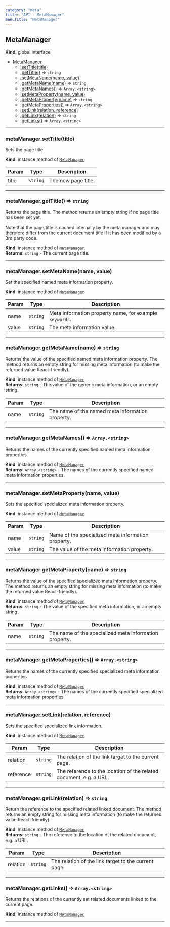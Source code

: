 ```yaml
---
category: "meta"
title: "API - MetaManager"
menuTitle: "MetaManager"
---
```


## MetaManager&nbsp;<a name="MetaManager" href="https://github.com/seznam/ima/blob/v17.15.2/packages/core/src/meta/MetaManager.js#L19" target="_blank"><span class="icon"><i class="fas fa-external-link-alt fa-xs"></i></span></a>
**Kind**: global interface  

* [MetaManager](#MetaManager)
    * [.setTitle(title)](#MetaManager+setTitle)
    * [.getTitle()](#MetaManager+getTitle) ⇒ <code>string</code>
    * [.setMetaName(name, value)](#MetaManager+setMetaName)
    * [.getMetaName(name)](#MetaManager+getMetaName) ⇒ <code>string</code>
    * [.getMetaNames()](#MetaManager+getMetaNames) ⇒ <code>Array.&lt;string&gt;</code>
    * [.setMetaProperty(name, value)](#MetaManager+setMetaProperty)
    * [.getMetaProperty(name)](#MetaManager+getMetaProperty) ⇒ <code>string</code>
    * [.getMetaProperties()](#MetaManager+getMetaProperties) ⇒ <code>Array.&lt;string&gt;</code>
    * [.setLink(relation, reference)](#MetaManager+setLink)
    * [.getLink(relation)](#MetaManager+getLink) ⇒ <code>string</code>
    * [.getLinks()](#MetaManager+getLinks) ⇒ <code>Array.&lt;string&gt;</code>


* * *

### metaManager.setTitle(title)&nbsp;<a name="MetaManager+setTitle" href="https://github.com/seznam/ima/blob/v17.15.2/packages/core/src/meta/MetaManager.js#L25" target="_blank"><span class="icon"><i class="fas fa-external-link-alt fa-xs"></i></span></a>
Sets the page title.

**Kind**: instance method of [<code>MetaManager</code>](#MetaManager)  

| Param | Type | Description |
| --- | --- | --- |
| title | <code>string</code> | The new page title. |


* * *

### metaManager.getTitle() ⇒ <code>string</code>&nbsp;<a name="MetaManager+getTitle" href="https://github.com/seznam/ima/blob/v17.15.2/packages/core/src/meta/MetaManager.js#L37" target="_blank"><span class="icon"><i class="fas fa-external-link-alt fa-xs"></i></span></a>
Returns the page title. The method returns an empty string if no page
title has been set yet.

Note that the page title is cached internally by the meta manager and
may therefore differ from the current document title if it has been
modified by a 3rd party code.

**Kind**: instance method of [<code>MetaManager</code>](#MetaManager)  
**Returns**: <code>string</code> - The current page title.  

* * *

### metaManager.setMetaName(name, value)&nbsp;<a name="MetaManager+setMetaName" href="https://github.com/seznam/ima/blob/v17.15.2/packages/core/src/meta/MetaManager.js#L46" target="_blank"><span class="icon"><i class="fas fa-external-link-alt fa-xs"></i></span></a>
Set the specified named meta information property.

**Kind**: instance method of [<code>MetaManager</code>](#MetaManager)  

| Param | Type | Description |
| --- | --- | --- |
| name | <code>string</code> | Meta information property name, for example        <code>keywords</code>. |
| value | <code>string</code> | The meta information value. |


* * *

### metaManager.getMetaName(name) ⇒ <code>string</code>&nbsp;<a name="MetaManager+getMetaName" href="https://github.com/seznam/ima/blob/v17.15.2/packages/core/src/meta/MetaManager.js#L57" target="_blank"><span class="icon"><i class="fas fa-external-link-alt fa-xs"></i></span></a>
Returns the value of the specified named meta information property. The
method returns an empty string for missing meta information (to make the
returned value React-friendly).

**Kind**: instance method of [<code>MetaManager</code>](#MetaManager)  
**Returns**: <code>string</code> - The value of the generic meta information, or an empty
        string.  

| Param | Type | Description |
| --- | --- | --- |
| name | <code>string</code> | The name of the named meta information property. |


* * *

### metaManager.getMetaNames() ⇒ <code>Array.&lt;string&gt;</code>&nbsp;<a name="MetaManager+getMetaNames" href="https://github.com/seznam/ima/blob/v17.15.2/packages/core/src/meta/MetaManager.js#L66" target="_blank"><span class="icon"><i class="fas fa-external-link-alt fa-xs"></i></span></a>
Returns the names of the currently specified named meta information
properties.

**Kind**: instance method of [<code>MetaManager</code>](#MetaManager)  
**Returns**: <code>Array.&lt;string&gt;</code> - The names of the currently specified named meta
        information properties.  

* * *

### metaManager.setMetaProperty(name, value)&nbsp;<a name="MetaManager+setMetaProperty" href="https://github.com/seznam/ima/blob/v17.15.2/packages/core/src/meta/MetaManager.js#L74" target="_blank"><span class="icon"><i class="fas fa-external-link-alt fa-xs"></i></span></a>
Sets the specified specialized meta information property.

**Kind**: instance method of [<code>MetaManager</code>](#MetaManager)  

| Param | Type | Description |
| --- | --- | --- |
| name | <code>string</code> | Name of the specialized meta information property. |
| value | <code>string</code> | The value of the meta information property. |


* * *

### metaManager.getMetaProperty(name) ⇒ <code>string</code>&nbsp;<a name="MetaManager+getMetaProperty" href="https://github.com/seznam/ima/blob/v17.15.2/packages/core/src/meta/MetaManager.js#L86" target="_blank"><span class="icon"><i class="fas fa-external-link-alt fa-xs"></i></span></a>
Returns the value of the specified specialized meta information
property. The method returns an empty string for missing meta
information (to make the returned value React-friendly).

**Kind**: instance method of [<code>MetaManager</code>](#MetaManager)  
**Returns**: <code>string</code> - The value of the specified meta information, or an
        empty string.  

| Param | Type | Description |
| --- | --- | --- |
| name | <code>string</code> | The name of the specialized meta information        property. |


* * *

### metaManager.getMetaProperties() ⇒ <code>Array.&lt;string&gt;</code>&nbsp;<a name="MetaManager+getMetaProperties" href="https://github.com/seznam/ima/blob/v17.15.2/packages/core/src/meta/MetaManager.js#L95" target="_blank"><span class="icon"><i class="fas fa-external-link-alt fa-xs"></i></span></a>
Returns the names of the currently specified specialized meta
information properties.

**Kind**: instance method of [<code>MetaManager</code>](#MetaManager)  
**Returns**: <code>Array.&lt;string&gt;</code> - The names of the currently specified specialized meta
        information properties.  

* * *

### metaManager.setLink(relation, reference)&nbsp;<a name="MetaManager+setLink" href="https://github.com/seznam/ima/blob/v17.15.2/packages/core/src/meta/MetaManager.js#L105" target="_blank"><span class="icon"><i class="fas fa-external-link-alt fa-xs"></i></span></a>
Sets the specified specialized link information.

**Kind**: instance method of [<code>MetaManager</code>](#MetaManager)  

| Param | Type | Description |
| --- | --- | --- |
| relation | <code>string</code> | The relation of the link target to the current        page. |
| reference | <code>string</code> | The reference to the location of the related        document, e.g. a URL. |


* * *

### metaManager.getLink(relation) ⇒ <code>string</code>&nbsp;<a name="MetaManager+getLink" href="https://github.com/seznam/ima/blob/v17.15.2/packages/core/src/meta/MetaManager.js#L117" target="_blank"><span class="icon"><i class="fas fa-external-link-alt fa-xs"></i></span></a>
Return the reference to the specified related linked document. The
method returns an empty string for missing meta information (to make the
returned value React-friendly).

**Kind**: instance method of [<code>MetaManager</code>](#MetaManager)  
**Returns**: <code>string</code> - The reference to the location of the related document,
        e.g. a URL.  

| Param | Type | Description |
| --- | --- | --- |
| relation | <code>string</code> | The relation of the link target to the current        page. |


* * *

### metaManager.getLinks() ⇒ <code>Array.&lt;string&gt;</code>&nbsp;<a name="MetaManager+getLinks" href="https://github.com/seznam/ima/blob/v17.15.2/packages/core/src/meta/MetaManager.js#L125" target="_blank"><span class="icon"><i class="fas fa-external-link-alt fa-xs"></i></span></a>
Returns the relations of the currently set related documents linked to
the current page.

**Kind**: instance method of [<code>MetaManager</code>](#MetaManager)  

* * *

